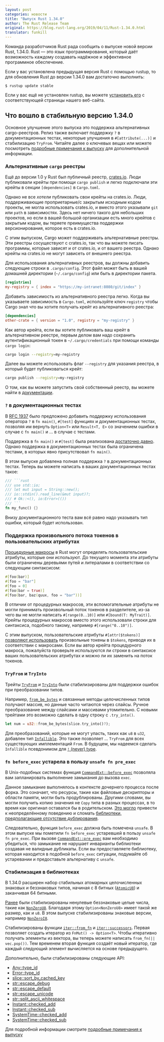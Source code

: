 ```yaml
---
layout: post
categories: новости
title: "Выпуск Rust 1.34.0"
author: The Rust Release Team
original: https://blog.rust-lang.org/2019/04/11/Rust-1.34.0.html
translator: funkill
---
```


Команда разработчиков Rust рада сообщить о выпуске новой версии Rust, 1.34.0.
Rust — это язык программирования, который даёт возможность каждому создавать
надёжное и эффективное программное обеспечение.

Если у вас установлена предыдущая версия Rust с помощью rustup, то для
обновления Rust до версии 1.34.0 вам достаточно выполнить:

```
$ rustup update stable
```

Если у вас ещё не установлен rustup, вы можете [установить его][install] с
соответствующей страницы нашего веб-сайта.

[install]: https://www.rust-lang.org/install.html
[notes]: https://github.com/rust-lang/rust/blob/master/RELEASES.md#version-1340-2019-04-11

## Что вошло в стабильную версию 1.34.0

Основное улучшение этого выпуска это поддержка альтернативных cargo-реестров.
Релиз также включает поддержку `?` в документационных тестах, некоторые
улучшения в `#[attribute(...)]` и стабилизацию `TryFrom`.
Читайте далее о ключевых вещах или можете посмотреть [подробные примечания к выпуску][notes]
для дополнительной информации.

### Альтернативные `cargo` реестры

[crates.io]: http://crates.io/
[registry-docs]: https://doc.rust-lang.org/nightly/cargo/reference/registries.html#running-a-registry

Ещё до версии 1.0 у Rust был публичный реестр, [crates.io].
Люди публиковали крейты при помощи `cargo publish` и легко подключали
эти крейты в секции `[dependencies]` в `Cargo.toml`.

Однако не все _хотели_ публиковать свои крейты на crates.io.
Люди, поддерживающие проприетарные/с закрытым исходным кодом проекты,
не могла использовать crates.io, и вместо этого указывали `git` или `path`
в зависимостях.
Здесь нет ничего такого для небольших проектов, но если в вашей
большой организации есть много крейтов с закрытым кодом, вы теряете
преимущества поддержки версионирования, которое есть в crates.io.

С этим выпуском, Cargo может поддерживать альтернативные реестры.
Эти реестры сосуществуют с crates.io, так что вы можете писать программы,
которые зависят и от crates.io, и от вашего реестра.
Однако крейты на crates.io не могут зависеть от внешнего реестра.

Для использования альтернативных реестров, вы должны добавить следующие
строки в `.cargo/config`. Этот файл может быть в вашей домашней
директории (`~/.cargo/config`) или быть в директории пакета.

```toml
[registries]
my-registry = { index = "https://my-intranet:8080/git/index" }
```

Добавить зависимость из альтернативного реестра легко.
Когда вы указываете зависимость в `Cargo.toml`, используйте ключ
`registry` чтобы Cargo знал что вы хотите получать крейт из альтернативного реестра:

```toml
[dependencies]
other-crate = { version = "1.0", registry = "my-registry" }
```

Как автор крейта, если вы хотите публиковать ваш крейт в
альтернативном реестре, первым делом вам надо сохранить
аутентификационный токен в `~/.cargo/credentials` при помощи команды
`cargo login`:

```sh
cargo login --registry=my-registry
```

Далее вы можете использовать флаг `--registry` для указания реестра,
в который будет публиковаться крейт:

```sh
cargo publish --registry=my-registry
```

О том, как вы можете запустить свой собственный реестр, вы можете найти
в [документации][registry-docs].

### `?` в документационных тестах

[RFC 1937]: https://rust-lang.github.io/rfcs/1937-ques-in-main.html
[достаточно давно]: https://blog.rust-lang.org/2018/05/10/Rust-1.26.html#main-can-return-a-result

В [RFC 1937] было предложено добавить поддержку использования оператора
`?` в `fn main()`, `#[test]` функциях и документационных тестах, позволяя
им вернуть `Option<T>` или `Result<T, E>` со значением ошибки в
случае с `fn main()` и ... в случае с тестами.

Поддержка в `fn main()` и `#[test]` была реализована [достаточно давно].
Однако поддержка в документационных тестах была ограничена тестами,
в которых явно присутствовал `fn main()`.

В этом выпуске добавлена полная поддержка `?` в документационных тестах.
Теперь вы можете написать в ваших документационных тестах такое:

````rust
/// ```rust
/// use std::io;
/// let mut input = String::new();
/// io::stdin().read_line(&mut input)?;
/// # Ok::<(), io:Error>(())
/// ```
fn my_func() {}
````

Внизу документационного теста вам всё равно надо указывать тип ошибки, который будет использован.

### Поддержка произвольного потока токенов в пользовательских атрибутах

[Процедурные макросы]: https://blog.rust-lang.org/2018/12/21/Procedural-Macros-in-Rust-2018.html
[arbitrary-tts]: https://github.com/rust-lang/rust/pull/57367

[Процедурные макросы] в Rust могут определять пользовательские
атрибуты, которые они используют. До текущего момента эти атрибуты
были ограничены деревьями путей и литералами в соответствии со
следующим синтаксисом:

```rust
#[foo(bar)]
#[foo = "bar"]
#[foo = 0]
#[foo(bar = true)]
#[foo(bar, baz(quux, foo = "bar"))]
```

В отличии от процедурных макросов, эти вспомогательные атрибуты
не могли принимать произвольный поток токенов в разделителе, из-за
чего вы не могли написать `#[range(0..10)]` или `#[bound(T: MyTrait)]`.
Крейты процедурных макросов вместо этого использовали строки для
синтаксиса, подобного такому, например `#[range("0..10")]`.

С этим выпуском, пользовательские атрибуты `#[attr($tokens)]` [позволяют использовать][arbitrary-tts] произвольные токены в `$tokens`, приводя их в соответствии с макросами.
Если вы автор крейта процедурного макроса, пожалуйста проверьте
используются ли строки в синтаксисе ваших пользовательских атрибутах
и можно ли их заменить на поток токенов.

### `TryFrom` и `TryInto`

[`from_be_bytes`]: https://doc.rust-lang.org/std/primitive.u32.html#method.from_be_bytes
[never_type]: https://github.com/rust-lang/rust/issues/35121
[`TryFrom`]: https://doc.rust-lang.org/std/convert/trait.TryFrom.html
[`TryInto`]: https://doc.rust-lang.org/std/convert/trait.TryInto.html
[`Infallible`]: https://doc.rust-lang.org/std/convert/enum.Infallible.html

Трейты [`TryFrom`] и [`TryInto`] были стабилизированы для поддержки
ошибок при преобразовании типов.

Например, [`from_be_bytes`] и связанные методы целочисленных типов
получают массив, но данные часто читаются через слайсы. Ручное
преобразование между слайсами и массивами утомительно. С новыми
трейтами это возможно сделать в одну строку с `.try_into()`.

```rust
let num = u32::from_be_bytes(slice.try_into()?);
```

Для преобразований, которые не могут упасть, таких как `u8` в `u32`,
добавлен тип [`Infallible`]. Это также позволяет ... `TryFrom` для
всех существующих имплементаций `From`. В будущем, мы надеемся сделать
`Infallible` псевдонимом для [`!` (never) type][never_type].

### `fn before_exec` устарела в пользу `unsafe fn pre_exec`

[`CommandExt::before_exec`]: https://doc.rust-lang.org/std/os/unix/process/trait.CommandExt.html#tymethod.before_exec
[`CommandExt::pre_exec`]: https://doc.rust-lang.org/std/os/unix/process/trait.CommandExt.html#tymethod.pre_exec
[ub-possible]: https://github.com/rust-lang/rust/issues/39575#issuecomment-437658766
[non-dup]: https://github.com/rust-lang/rust/issues/39575#issuecomment-439645949

В Unix-подобных системах функция [`CommandExt::before_exec`]
позволяла вам запланировать выполнение замыкания до вызова `exec`.

Данное замыкание выполнялось в контексте дочернего процесса после форка.
Это означает, что ресурсы, такие как файловые дескрипторы и
области памяти, могли быть продублированы. Другими словами, вы
могли получить копию значения не `Copy` типа в разных процессах,
в то время как оригинал оставался бы в родительском. [Это могло][ub-possible]
привести к неопределённому поведению и сломать
[библиотеки, предполагающие отсутствие дублирования][non-dup].

Следовательно, функция `before_exec` должна быть помечена `unsafe`.
В этом выпуске мы пометили `fn before_exec` устаревшей в пользу
`unsafe fn pre_exec`. При вызове [`CommandExt::pre_exec`] вам
необходимо убедиться, что замыкание не нарушает инварианты
библиотеки создавая не валидные дубликаты. Если вы предоставляете
библиотеку, которая находится в подобной `before_exec` ситуации,
подумайте об устаревании и предоставьте альтернативу с `unsafe`.

### Стабилизация в библиотеках

[`AtomicU8`]: https://doc.rust-lang.org/std/sync/atomic/struct.AtomicU8.html
[`NonZeroU8`]: https://doc.rust-lang.org/std/num/struct.NonZeroU8.html
[`NonZeroI8`]: https://doc.rust-lang.org/std/num/struct.NonZeroI8.html
[`iter::from_fn`]: https://doc.rust-lang.org/std/iter/fn.from_fn.html
[`iter::successors`]: https://doc.rust-lang.org/std/iter/fn.successors.html
[prev-1.28]: https://github.com/rust-lang/rust/blob/master/RELEASES.md#version-1280-2018-08-02

В 1.34.0 расширен набор стабильных атомарных целочисленных
знаковых и беззнаковых типов, начиная с 8 битных ([`AtomicU8`]) и
заканчивая 64 битными.

[Ранее][prev-1.28] были стабилизированы ненулевые беззнаковые
целые числа, такие как [`NonZeroU8`]. Благодаря этому `Option<NonZeroU8>`
имеет такой же размер, как и `u8`. В этом выпуске стабилизированы
знаковые версии, например [`NonZeroI8`].

Стабилизированы функции [`iter::from_fn`] и [`iter::successors`].
Первая позволяет создать итератор из `FnMut() -> Option<T>`. Чтобы
итеративно получать элементы из вектора, вы теперь можете написать
`from_fn(|| vec.pop())`.
Тем временем вторая функция создаёт новый итератор, где каждый
следующий элемент вычисляется на основе предыдущего.

Дополнительно, были стабилизированы следующие API:

- [Any::type_id](https://doc.rust-lang.org/std/any/trait.Any.html#tymethod.type_id)
- [Error::type_id](https://doc.rust-lang.org/std/error/trait.Error.html#method.type_id)
- [slice::sort_by_cached_key](https://doc.rust-lang.org/std/primitive.slice.html#method.sort_by_cached_key)
- [str::escape_debug](https://doc.rust-lang.org/std/primitive.str.html#method.escape_debug)
- [str::escape_default](https://doc.rust-lang.org/std/primitive.str.html#method.escape_default)
- [str::escape_unicode](https://doc.rust-lang.org/std/primitive.str.html#method.escape_unicode)
- [str::split_ascii_whitespace](https://doc.rust-lang.org/std/primitive.str.html#method.split_ascii_whitespace)
- [Instant::checked_add](https://doc.rust-lang.org/std/time/struct.Instant.html#method.checked_add)
- [Instant::checked_sub](https://doc.rust-lang.org/std/time/struct.Instant.html#method.checked_sub)
- [SystemTime::checked_add](https://doc.rust-lang.org/std/time/struct.SystemTime.html#method.checked_add)
- [SystemTime::checked_sub](https://doc.rust-lang.org/std/time/struct.SystemTime.html#method.checked_sub)

Для подробной информации смотрите [подробные примечания к выпуску][notes]
